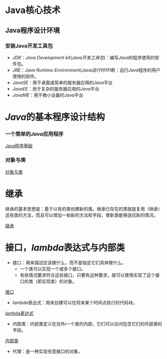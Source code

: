 # Java核心技术

## Java程序设计环境

### 安装Java开发工具包

- $JDK$：$Java\ Development\  kit(Java开发工具包)$：编写$Java$的程序使用的软件包。
- $JRE$：$Java\ Runtime\ Environment(Java运行时环境)$：运行$Java$程序的用户使用的软件。
- $JavaSE$：用于桌面或简单的服务器应用的$Java$平台
- $JavaEE$：用于复杂的服务器应用的$Java$平台
- $JavaME$：用于微小设备的$Java$平台

# $Java$的基本程序设计结构

### 一个简单的$Java$应用程序

[Java程序基础](Java%E6%A0%B8%E5%BF%83%E6%8A%80%E6%9C%AF%20a2a6824ec3b24ae4a17968265149a460/Java%E7%A8%8B%E5%BA%8F%E5%9F%BA%E7%A1%80%20cbb4e8e541804888924629fede6193af.md)

### 对象与类

[对象与类](Java%E6%A0%B8%E5%BF%83%E6%8A%80%E6%9C%AF%20a2a6824ec3b24ae4a17968265149a460/%E5%AF%B9%E8%B1%A1%E4%B8%8E%E7%B1%BB%20dab4084243b648b8b2a328bc86144a56.md)

# 继承

继承的基本思想是：基于以有的类创建新的类。继承已存在的类就是复用（继承）这些类的方法，而且可以增加一些新的方法和字段，使新类能够适应新的情况。

[继承](Java%E6%A0%B8%E5%BF%83%E6%8A%80%E6%9C%AF%20a2a6824ec3b24ae4a17968265149a460/%E7%BB%A7%E6%89%BF%2087ac981443a24f49a19c26f151a1851f.md)

# 接口，$lambda$表达式与内部类

- 接口：用来描述应该做什么，而不是指定它们具体做什么。
    - 一个类可以实现一个或多个接口。
    - 有些情况要求符合这些接口，只要有这种要求，就可以使用实现了这个接口的类（即实现类）的对象。

[接口](Java%E6%A0%B8%E5%BF%83%E6%8A%80%E6%9C%AF%20a2a6824ec3b24ae4a17968265149a460/%E6%8E%A5%E5%8F%A3%203e3fb70bb3fb476e9e883388e63df428.md)

- $lambda$表达式：用来创建可以在将来某个时间点执行的代码块。

[lambda表达式](Java%E6%A0%B8%E5%BF%83%E6%8A%80%E6%9C%AF%20a2a6824ec3b24ae4a17968265149a460/lambda%E8%A1%A8%E8%BE%BE%E5%BC%8F%2003e8f4fb635c4b229aa4b44799c470d2.md)

- 内部类：内部类定义在另外i一个类的内部，它们可以访问包含它们的外部类的字段。

[内部类](Java%E6%A0%B8%E5%BF%83%E6%8A%80%E6%9C%AF%20a2a6824ec3b24ae4a17968265149a460/%E5%86%85%E9%83%A8%E7%B1%BB%204bc29c5d17d64868b7d6f3bbd64f7636.md)

- 代理：是一种实现任意接口的对象。